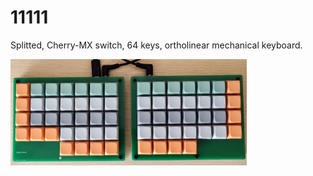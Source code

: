 # 11111

Splitted, Cherry-MX switch, 64 keys, ortholinear mechanical keyboard.

<img src="./images/keyboard_photo.jpeg" width="75%" alt="keyboard photo. this is actually v3 but top plates reuses v1."/>
